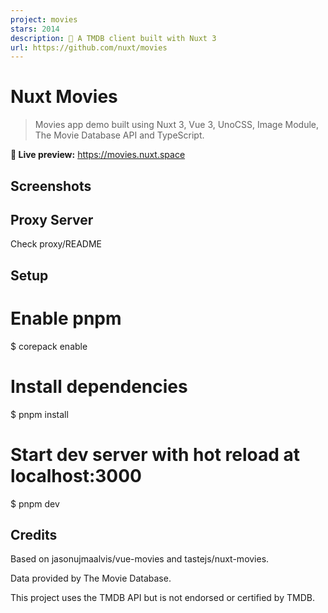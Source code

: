 ```yaml
---
project: movies
stars: 2014
description: 🍿 A TMDB client built with Nuxt 3
url: https://github.com/nuxt/movies
---
```


  

Nuxt Movies
===========

  

> Movies app demo built using Nuxt 3, Vue 3, UnoCSS, Image Module, The Movie Database API and TypeScript.

**🍿 Live preview:** https://movies.nuxt.space

Screenshots
-----------

Proxy Server
------------

Check proxy/README

Setup
-----

# Enable pnpm
$ corepack enable

# Install dependencies
$ pnpm install

# Start dev server with hot reload at localhost:3000
$ pnpm dev

Credits
-------

Based on jasonujmaalvis/vue-movies and tastejs/nuxt-movies.

Data provided by The Movie Database.

This project uses the TMDB API but is not endorsed or certified by TMDB.
